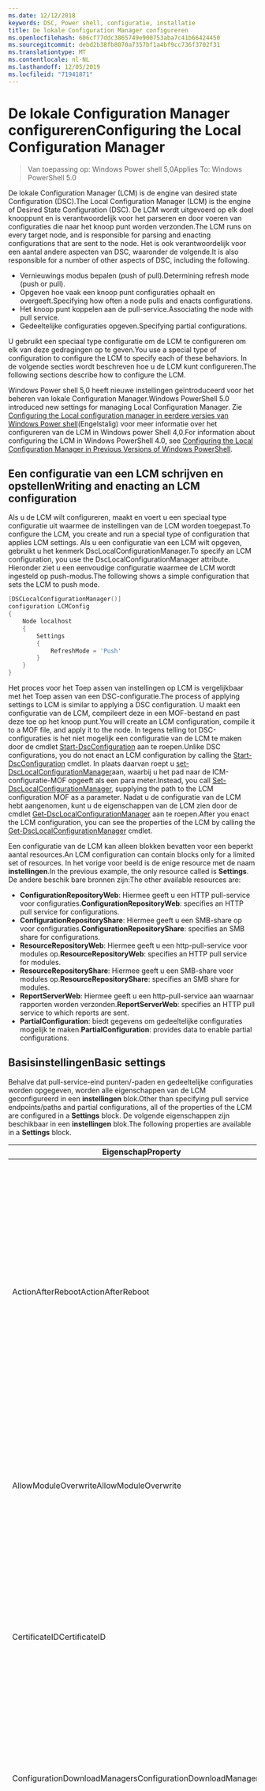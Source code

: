 ```yaml
---
ms.date: 12/12/2018
keywords: DSC, Power shell, configuratie, installatie
title: De lokale Configuration Manager configureren
ms.openlocfilehash: 606cf77ddc3865749e900753aba7c41b66424450
ms.sourcegitcommit: debd2b38fb8070a7357bf1a4bf9cc736f3702f31
ms.translationtype: MT
ms.contentlocale: nl-NL
ms.lasthandoff: 12/05/2019
ms.locfileid: "71941871"
---
```

# <a name="configuring-the-local-configuration-manager"></a><span data-ttu-id="64d4a-103">De lokale Configuration Manager configureren</span><span class="sxs-lookup"><span data-stu-id="64d4a-103">Configuring the Local Configuration Manager</span></span>

> <span data-ttu-id="64d4a-104">Van toepassing op: Windows Power shell 5,0</span><span class="sxs-lookup"><span data-stu-id="64d4a-104">Applies To: Windows PowerShell 5.0</span></span>

<span data-ttu-id="64d4a-105">De lokale Configuration Manager (LCM) is de engine van desired state Configuration (DSC).</span><span class="sxs-lookup"><span data-stu-id="64d4a-105">The Local Configuration Manager (LCM) is the engine of Desired State Configuration (DSC).</span></span>
<span data-ttu-id="64d4a-106">De LCM wordt uitgevoerd op elk doel knooppunt en is verantwoordelijk voor het parseren en door voeren van configuraties die naar het knoop punt worden verzonden.</span><span class="sxs-lookup"><span data-stu-id="64d4a-106">The LCM runs on every target node, and is responsible for parsing and enacting configurations that are sent to the node.</span></span>
<span data-ttu-id="64d4a-107">Het is ook verantwoordelijk voor een aantal andere aspecten van DSC, waaronder de volgende.</span><span class="sxs-lookup"><span data-stu-id="64d4a-107">It is also responsible for a number of other aspects of DSC, including the following.</span></span>

- <span data-ttu-id="64d4a-108">Vernieuwings modus bepalen (push of pull).</span><span class="sxs-lookup"><span data-stu-id="64d4a-108">Determining refresh mode (push or pull).</span></span>
- <span data-ttu-id="64d4a-109">Opgeven hoe vaak een knoop punt configuraties ophaalt en overgeeft.</span><span class="sxs-lookup"><span data-stu-id="64d4a-109">Specifying how often a node pulls and enacts configurations.</span></span>
- <span data-ttu-id="64d4a-110">Het knoop punt koppelen aan de pull-service.</span><span class="sxs-lookup"><span data-stu-id="64d4a-110">Associating the node with pull service.</span></span>
- <span data-ttu-id="64d4a-111">Gedeeltelijke configuraties opgeven.</span><span class="sxs-lookup"><span data-stu-id="64d4a-111">Specifying partial configurations.</span></span>

<span data-ttu-id="64d4a-112">U gebruikt een speciaal type configuratie om de LCM te configureren om elk van deze gedragingen op te geven.</span><span class="sxs-lookup"><span data-stu-id="64d4a-112">You use a special type of configuration to configure the LCM to specify each of these behaviors.</span></span>
<span data-ttu-id="64d4a-113">In de volgende secties wordt beschreven hoe u de LCM kunt configureren.</span><span class="sxs-lookup"><span data-stu-id="64d4a-113">The following sections describe how to configure the LCM.</span></span>

<span data-ttu-id="64d4a-114">Windows Power shell 5,0 heeft nieuwe instellingen geïntroduceerd voor het beheren van lokale Configuration Manager.</span><span class="sxs-lookup"><span data-stu-id="64d4a-114">Windows PowerShell 5.0 introduced new settings for managing Local Configuration Manager.</span></span>
<span data-ttu-id="64d4a-115">Zie [Configuring the Local configuration manager in eerdere versies van Windows Power shell](metaconfig4.md)(Engelstalig) voor meer informatie over het configureren van de LCM in Windows power Shell 4,0.</span><span class="sxs-lookup"><span data-stu-id="64d4a-115">For information about configuring the LCM in Windows PowerShell 4.0, see [Configuring the Local Configuration Manager in Previous Versions of Windows PowerShell](metaconfig4.md).</span></span>

## <a name="writing-and-enacting-an-lcm-configuration"></a><span data-ttu-id="64d4a-116">Een configuratie van een LCM schrijven en opstellen</span><span class="sxs-lookup"><span data-stu-id="64d4a-116">Writing and enacting an LCM configuration</span></span>

<span data-ttu-id="64d4a-117">Als u de LCM wilt configureren, maakt en voert u een speciaal type configuratie uit waarmee de instellingen van de LCM worden toegepast.</span><span class="sxs-lookup"><span data-stu-id="64d4a-117">To configure the LCM, you create and run a special type of configuration that applies LCM settings.</span></span>
<span data-ttu-id="64d4a-118">Als u een configuratie van een LCM wilt opgeven, gebruikt u het kenmerk DscLocalConfigurationManager.</span><span class="sxs-lookup"><span data-stu-id="64d4a-118">To specify an LCM configuration, you use the DscLocalConfigurationManager attribute.</span></span>
<span data-ttu-id="64d4a-119">Hieronder ziet u een eenvoudige configuratie waarmee de LCM wordt ingesteld op push-modus.</span><span class="sxs-lookup"><span data-stu-id="64d4a-119">The following shows a simple configuration that sets the LCM to push mode.</span></span>

```powershell
[DSCLocalConfigurationManager()]
configuration LCMConfig
{
    Node localhost
    {
        Settings
        {
            RefreshMode = 'Push'
        }
    }
}
```

<span data-ttu-id="64d4a-120">Het proces voor het Toep assen van instellingen op LCM is vergelijkbaar met het Toep assen van een DSC-configuratie.</span><span class="sxs-lookup"><span data-stu-id="64d4a-120">The process of applying settings to LCM is similar to applying a DSC configuration.</span></span>
<span data-ttu-id="64d4a-121">U maakt een configuratie van de LCM, compileert deze in een MOF-bestand en past deze toe op het knoop punt.</span><span class="sxs-lookup"><span data-stu-id="64d4a-121">You will create an LCM configuration, compile it to a MOF file, and apply it to the node.</span></span>
<span data-ttu-id="64d4a-122">In tegens telling tot DSC-configuraties is het niet mogelijk een configuratie van de LCM te maken door de cmdlet [Start-DscConfiguration](/powershell/module/psdesiredstateconfiguration/start-dscconfiguration) aan te roepen.</span><span class="sxs-lookup"><span data-stu-id="64d4a-122">Unlike DSC configurations, you do not enact an LCM configuration by calling the [Start-DscConfiguration](/powershell/module/psdesiredstateconfiguration/start-dscconfiguration) cmdlet.</span></span>
<span data-ttu-id="64d4a-123">In plaats daarvan roept u [set-DscLocalConfigurationManager](/powershell/module/PSDesiredStateConfiguration/Set-DscLocalConfigurationManager)aan, waarbij u het pad naar de ICM-configuratie-MOF opgeeft als een para meter.</span><span class="sxs-lookup"><span data-stu-id="64d4a-123">Instead, you call [Set-DscLocalConfigurationManager](/powershell/module/PSDesiredStateConfiguration/Set-DscLocalConfigurationManager), supplying the path to the LCM configuration MOF as a parameter.</span></span>
<span data-ttu-id="64d4a-124">Nadat u de configuratie van de LCM hebt aangenomen, kunt u de eigenschappen van de LCM zien door de cmdlet [Get-DscLocalConfigurationManager](/powershell/module/PSDesiredStateConfiguration/Get-DscLocalConfigurationManager) aan te roepen.</span><span class="sxs-lookup"><span data-stu-id="64d4a-124">After you enact the LCM configuration, you can see the properties of the LCM by calling the [Get-DscLocalConfigurationManager](/powershell/module/PSDesiredStateConfiguration/Get-DscLocalConfigurationManager) cmdlet.</span></span>

<span data-ttu-id="64d4a-125">Een configuratie van de LCM kan alleen blokken bevatten voor een beperkt aantal resources.</span><span class="sxs-lookup"><span data-stu-id="64d4a-125">An LCM configuration can contain blocks only for a limited set of resources.</span></span>
<span data-ttu-id="64d4a-126">In het vorige voor beeld is de enige resource met de naam **instellingen**.</span><span class="sxs-lookup"><span data-stu-id="64d4a-126">In the previous example, the only resource called is **Settings**.</span></span>
<span data-ttu-id="64d4a-127">De andere beschik bare bronnen zijn:</span><span class="sxs-lookup"><span data-stu-id="64d4a-127">The other available resources are:</span></span>

* <span data-ttu-id="64d4a-128">**ConfigurationRepositoryWeb**: Hiermee geeft u een HTTP pull-service voor configuraties.</span><span class="sxs-lookup"><span data-stu-id="64d4a-128">**ConfigurationRepositoryWeb**: specifies an HTTP pull service for configurations.</span></span>
* <span data-ttu-id="64d4a-129">**ConfigurationRepositoryShare**: Hiermee geeft u een SMB-share op voor configuraties.</span><span class="sxs-lookup"><span data-stu-id="64d4a-129">**ConfigurationRepositoryShare**: specifies an SMB share for configurations.</span></span>
* <span data-ttu-id="64d4a-130">**ResourceRepositoryWeb**: Hiermee geeft u een http-pull-service voor modules op.</span><span class="sxs-lookup"><span data-stu-id="64d4a-130">**ResourceRepositoryWeb**: specifies an HTTP pull service for modules.</span></span>
* <span data-ttu-id="64d4a-131">**ResourceRepositoryShare**: Hiermee geeft u een SMB-share voor modules op.</span><span class="sxs-lookup"><span data-stu-id="64d4a-131">**ResourceRepositoryShare**: specifies an SMB share for modules.</span></span>
* <span data-ttu-id="64d4a-132">**ReportServerWeb**: Hiermee geeft u een http-pull-service aan waarnaar rapporten worden verzonden.</span><span class="sxs-lookup"><span data-stu-id="64d4a-132">**ReportServerWeb**: specifies an HTTP pull service to which reports are sent.</span></span>
* <span data-ttu-id="64d4a-133">**PartialConfiguration**: biedt gegevens om gedeeltelijke configuraties mogelijk te maken.</span><span class="sxs-lookup"><span data-stu-id="64d4a-133">**PartialConfiguration**: provides data to enable partial configurations.</span></span>

## <a name="basic-settings"></a><span data-ttu-id="64d4a-134">Basisinstellingen</span><span class="sxs-lookup"><span data-stu-id="64d4a-134">Basic settings</span></span>

<span data-ttu-id="64d4a-135">Behalve dat pull-service-eind punten/-paden en gedeeltelijke configuraties worden opgegeven, worden alle eigenschappen van de LCM geconfigureerd in een **instellingen** blok.</span><span class="sxs-lookup"><span data-stu-id="64d4a-135">Other than specifying pull service endpoints/paths and partial configurations, all of the properties of the LCM are configured in a **Settings** block.</span></span>
<span data-ttu-id="64d4a-136">De volgende eigenschappen zijn beschikbaar in een **instellingen** blok.</span><span class="sxs-lookup"><span data-stu-id="64d4a-136">The following properties are available in a **Settings** block.</span></span>

|  <span data-ttu-id="64d4a-137">Eigenschap</span><span class="sxs-lookup"><span data-stu-id="64d4a-137">Property</span></span>  |  <span data-ttu-id="64d4a-138">Type</span><span class="sxs-lookup"><span data-stu-id="64d4a-138">Type</span></span>  |  <span data-ttu-id="64d4a-139">Beschrijving</span><span class="sxs-lookup"><span data-stu-id="64d4a-139">Description</span></span>   |
|----------- |------- |--------------- |
| <span data-ttu-id="64d4a-140">ActionAfterReboot</span><span class="sxs-lookup"><span data-stu-id="64d4a-140">ActionAfterReboot</span></span>| <span data-ttu-id="64d4a-141">string</span><span class="sxs-lookup"><span data-stu-id="64d4a-141">string</span></span>| <span data-ttu-id="64d4a-142">Hiermee geeft u op wat er gebeurt nadat de computer opnieuw is opgestart tijdens de toepassing van een configuratie.</span><span class="sxs-lookup"><span data-stu-id="64d4a-142">Specifies what happens after a reboot during the application of a configuration.</span></span> <span data-ttu-id="64d4a-143">De mogelijke waarden zijn __' ContinueConfiguration '__ en __' de stopconfiguration '__ .</span><span class="sxs-lookup"><span data-stu-id="64d4a-143">The possible values are __"ContinueConfiguration"__ and __"StopConfiguration"__.</span></span> <ul><li> <span data-ttu-id="64d4a-144">__ContinueConfiguration__: pas de huidige configuratie toe nadat de computer opnieuw is opgestart.</span><span class="sxs-lookup"><span data-stu-id="64d4a-144">__ContinueConfiguration__: Continue applying the current configuration after machine reboot.</span></span> <span data-ttu-id="64d4a-145">Dit is de standaard waarde</span><span class="sxs-lookup"><span data-stu-id="64d4a-145">This is the default value</span></span></li><li><span data-ttu-id="64d4a-146">__De stopconfiguration__: de huidige configuratie stoppen nadat de computer opnieuw is opgestart.</span><span class="sxs-lookup"><span data-stu-id="64d4a-146">__StopConfiguration__: Stop the current configuration after machine reboot.</span></span></li></ul>|
| <span data-ttu-id="64d4a-147">AllowModuleOverwrite</span><span class="sxs-lookup"><span data-stu-id="64d4a-147">AllowModuleOverwrite</span></span>| <span data-ttu-id="64d4a-148">bool</span><span class="sxs-lookup"><span data-stu-id="64d4a-148">bool</span></span>| <span data-ttu-id="64d4a-149">__$True__ als nieuwe configuraties die worden gedownload van de pull-service, de oude kunnen overschrijven op het doel knooppunt.</span><span class="sxs-lookup"><span data-stu-id="64d4a-149">__$TRUE__ if new configurations downloaded from the pull service are allowed to overwrite the old ones on the target node.</span></span> <span data-ttu-id="64d4a-150">Anders $FALSE.</span><span class="sxs-lookup"><span data-stu-id="64d4a-150">Otherwise, $FALSE.</span></span>|
| <span data-ttu-id="64d4a-151">CertificateID</span><span class="sxs-lookup"><span data-stu-id="64d4a-151">CertificateID</span></span>| <span data-ttu-id="64d4a-152">string</span><span class="sxs-lookup"><span data-stu-id="64d4a-152">string</span></span>| <span data-ttu-id="64d4a-153">De vinger afdruk van een certificaat dat wordt gebruikt voor het beveiligen van referenties die in een configuratie zijn door gegeven.</span><span class="sxs-lookup"><span data-stu-id="64d4a-153">The thumbprint of a certificate used to secure credentials passed in a configuration.</span></span> <span data-ttu-id="64d4a-154">Zie voor meer informatie [referenties beveiligen in Windows Power shell desired state Configuration](https://blogs.msdn.com/b/powershell/archive/2014/01/31/want-to-secure-credentials-in-windows-powershell-desired-state-configuration.aspx)(Engelstalig).</span><span class="sxs-lookup"><span data-stu-id="64d4a-154">For more information see [Want to secure credentials in Windows PowerShell Desired State Configuration](https://blogs.msdn.com/b/powershell/archive/2014/01/31/want-to-secure-credentials-in-windows-powershell-desired-state-configuration.aspx)?.</span></span> <br> <span data-ttu-id="64d4a-155">__Opmerking:__ dit wordt automatisch beheerd als Azure Automation DSC-pull-service wordt gebruikt.</span><span class="sxs-lookup"><span data-stu-id="64d4a-155">__Note:__ this is managed automatically if using Azure Automation DSC pull service.</span></span>|
| <span data-ttu-id="64d4a-156">ConfigurationDownloadManagers</span><span class="sxs-lookup"><span data-stu-id="64d4a-156">ConfigurationDownloadManagers</span></span>| <span data-ttu-id="64d4a-157">CimInstance []</span><span class="sxs-lookup"><span data-stu-id="64d4a-157">CimInstance[]</span></span>| <span data-ttu-id="64d4a-158">Verouderd.</span><span class="sxs-lookup"><span data-stu-id="64d4a-158">Obsolete.</span></span> <span data-ttu-id="64d4a-159">Gebruik __ConfigurationRepositoryWeb__ -en __ConfigurationRepositoryShare__ -blokken om configuratie-pull service-eind punten te definiëren.</span><span class="sxs-lookup"><span data-stu-id="64d4a-159">Use __ConfigurationRepositoryWeb__ and __ConfigurationRepositoryShare__ blocks to define configuration pull service endpoints.</span></span>|
| <span data-ttu-id="64d4a-160">ConfigurationID</span><span class="sxs-lookup"><span data-stu-id="64d4a-160">ConfigurationID</span></span>| <span data-ttu-id="64d4a-161">string</span><span class="sxs-lookup"><span data-stu-id="64d4a-161">string</span></span>| <span data-ttu-id="64d4a-162">Voor achterwaartse compatibiliteit met oudere pull-service versies.</span><span class="sxs-lookup"><span data-stu-id="64d4a-162">For backwards compatibility with older pull service versions.</span></span> <span data-ttu-id="64d4a-163">Een GUID die het configuratie bestand identificeert dat van een pull-service moet worden opgehaald.</span><span class="sxs-lookup"><span data-stu-id="64d4a-163">A GUID that identifies the configuration file to get from a pull service.</span></span> <span data-ttu-id="64d4a-164">Het knoop punt haalt configuraties op voor de pull-service als de naam van de configuratie-MOF ConfigurationID. MOF is.</span><span class="sxs-lookup"><span data-stu-id="64d4a-164">The node will pull configurations on the pull service if the name of the configuration MOF is named ConfigurationID.mof.</span></span><br> <span data-ttu-id="64d4a-165">__Opmerking:__ Als u deze eigenschap instelt, werkt u het knoop punt met een pull-service te registreren met behulp van __RegistrationKey__ .</span><span class="sxs-lookup"><span data-stu-id="64d4a-165">__Note:__ If you set this property, registering the node with a pull service by using __RegistrationKey__ does not work.</span></span> <span data-ttu-id="64d4a-166">Zie [een pull-client met configuratie namen instellen](../pull-server/pullClientConfigNames.md)voor meer informatie.</span><span class="sxs-lookup"><span data-stu-id="64d4a-166">For more information, see [Setting up a pull client with configuration names](../pull-server/pullClientConfigNames.md).</span></span>|
| <span data-ttu-id="64d4a-167">ConfigurationMode</span><span class="sxs-lookup"><span data-stu-id="64d4a-167">ConfigurationMode</span></span>| <span data-ttu-id="64d4a-168">string</span><span class="sxs-lookup"><span data-stu-id="64d4a-168">string</span></span> | <span data-ttu-id="64d4a-169">Hiermee geeft u op hoe de LCM de configuratie daad werkelijk toepast op de doel knooppunten.</span><span class="sxs-lookup"><span data-stu-id="64d4a-169">Specifies how the LCM actually applies the configuration to the target nodes.</span></span> <span data-ttu-id="64d4a-170">Mogelijke waarden zijn __"ApplyOnly"__ , __"ApplyAndMonitor"__ en __"ApplyAndAutoCorrect"__ .</span><span class="sxs-lookup"><span data-stu-id="64d4a-170">Possible values are __"ApplyOnly"__,__"ApplyAndMonitor"__, and __"ApplyAndAutoCorrect"__.</span></span> <ul><li><span data-ttu-id="64d4a-171">__ApplyOnly__: DSC past de configuratie toe en doet niets verder tenzij een nieuwe configuratie wordt gepusht naar het doel knooppunt of wanneer een nieuwe configuratie wordt opgehaald uit een service.</span><span class="sxs-lookup"><span data-stu-id="64d4a-171">__ApplyOnly__: DSC applies the configuration and does nothing further unless a new configuration is pushed to the target node or when a new configuration is pulled from a service.</span></span> <span data-ttu-id="64d4a-172">Na de eerste toepassing van een nieuwe configuratie controleert DSC niet op een eerder geconfigureerde status.</span><span class="sxs-lookup"><span data-stu-id="64d4a-172">After initial application of a new configuration, DSC does not check for drift from a previously configured state.</span></span> <span data-ttu-id="64d4a-173">U ziet dat DSC probeert de configuratie toe te passen totdat deze is voltooid voordat __ApplyOnly__ van kracht worden.</span><span class="sxs-lookup"><span data-stu-id="64d4a-173">Note that DSC will attempt to apply the configuration until it is successful before __ApplyOnly__ takes effect.</span></span> </li><li> <span data-ttu-id="64d4a-174">__ApplyAndMonitor__: dit is de standaard waarde.</span><span class="sxs-lookup"><span data-stu-id="64d4a-174">__ApplyAndMonitor__: This is the default value.</span></span> <span data-ttu-id="64d4a-175">De LCM past nieuwe configuraties toe.</span><span class="sxs-lookup"><span data-stu-id="64d4a-175">The LCM applies any new configurations.</span></span> <span data-ttu-id="64d4a-176">Als er na de eerste toepassing van een nieuwe configuratie het doel knooppunt van de gewenste status is, wordt de discrepantie in de logboeken door DSC gerapporteerd.</span><span class="sxs-lookup"><span data-stu-id="64d4a-176">After initial application of a new configuration, if the target node drifts from the desired state, DSC reports the discrepancy in logs.</span></span> <span data-ttu-id="64d4a-177">U ziet dat DSC probeert de configuratie toe te passen totdat deze is voltooid voordat __ApplyAndMonitor__ van kracht worden.</span><span class="sxs-lookup"><span data-stu-id="64d4a-177">Note that DSC will attempt to apply the configuration until it is successful before __ApplyAndMonitor__ takes effect.</span></span></li><li><span data-ttu-id="64d4a-178">__ApplyAndAutoCorrect__: DSC past nieuwe configuraties toe.</span><span class="sxs-lookup"><span data-stu-id="64d4a-178">__ApplyAndAutoCorrect__: DSC applies any new configurations.</span></span> <span data-ttu-id="64d4a-179">Als er na de eerste toepassing van een nieuwe configuratie het doel knooppunt van de gewenste status is, wordt de discrepantie in de logboeken door DSC gerapporteerd en wordt de huidige configuratie opnieuw toegepast.</span><span class="sxs-lookup"><span data-stu-id="64d4a-179">After initial application of a new configuration, if the target node drifts from the desired state, DSC reports the discrepancy in logs, and then re-applies the current configuration.</span></span></li></ul>|
| <span data-ttu-id="64d4a-180">ConfigurationModeFrequencyMins</span><span class="sxs-lookup"><span data-stu-id="64d4a-180">ConfigurationModeFrequencyMins</span></span>| <span data-ttu-id="64d4a-181">UInt32</span><span class="sxs-lookup"><span data-stu-id="64d4a-181">UInt32</span></span>| <span data-ttu-id="64d4a-182">Hoe vaak, in minuten, de huidige configuratie wordt gecontroleerd en toegepast.</span><span class="sxs-lookup"><span data-stu-id="64d4a-182">How often, in minutes, the current configuration is checked and applied.</span></span> <span data-ttu-id="64d4a-183">Deze eigenschap wordt genegeerd als de eigenschap ConfigurationMode is ingesteld op ApplyOnly.</span><span class="sxs-lookup"><span data-stu-id="64d4a-183">This property is ignored if the ConfigurationMode property is set to ApplyOnly.</span></span> <span data-ttu-id="64d4a-184">De standaard waarde is 15.</span><span class="sxs-lookup"><span data-stu-id="64d4a-184">The default value is 15.</span></span>|
| <span data-ttu-id="64d4a-185">DebugMode</span><span class="sxs-lookup"><span data-stu-id="64d4a-185">DebugMode</span></span>| <span data-ttu-id="64d4a-186">string</span><span class="sxs-lookup"><span data-stu-id="64d4a-186">string</span></span>| <span data-ttu-id="64d4a-187">Mogelijke waarden zijn __none__, __ForceModuleImport__en __all__.</span><span class="sxs-lookup"><span data-stu-id="64d4a-187">Possible values are __None__, __ForceModuleImport__, and __All__.</span></span> <ul><li><span data-ttu-id="64d4a-188">Stel deze waarde in op __geen__ om in cache opgeslagen resources te gebruiken.</span><span class="sxs-lookup"><span data-stu-id="64d4a-188">Set to __None__ to use cached resources.</span></span> <span data-ttu-id="64d4a-189">Dit is de standaard instelling en moet worden gebruikt in productie scenario's.</span><span class="sxs-lookup"><span data-stu-id="64d4a-189">This is the default and should be used in production scenarios.</span></span></li><li><span data-ttu-id="64d4a-190">Als __ForceModuleImport__wordt ingesteld, laadt de LCM alle DSC-resource modules opnieuw, zelfs als ze eerder zijn geladen en in de cache zijn opgeslagen.</span><span class="sxs-lookup"><span data-stu-id="64d4a-190">Setting to __ForceModuleImport__, causes the LCM to reload any DSC resource modules, even if they have been previously loaded and cached.</span></span> <span data-ttu-id="64d4a-191">Dit heeft gevolgen voor de prestaties van DSC-bewerkingen, omdat elke module opnieuw wordt geladen voor gebruik.</span><span class="sxs-lookup"><span data-stu-id="64d4a-191">This impacts the performance of DSC operations as each module is reloaded on use.</span></span> <span data-ttu-id="64d4a-192">Normaal gesp roken gebruikt u deze waarde bij het opsporen van fouten in een resource</span><span class="sxs-lookup"><span data-stu-id="64d4a-192">Typically you would use this value while debugging a resource</span></span></li><li><span data-ttu-id="64d4a-193">In deze release is __alle__ hetzelfde als __ForceModuleImport__</span><span class="sxs-lookup"><span data-stu-id="64d4a-193">In this release, __All__ is same as __ForceModuleImport__</span></span></li></ul> |
| <span data-ttu-id="64d4a-194">RebootNodeIfNeeded</span><span class="sxs-lookup"><span data-stu-id="64d4a-194">RebootNodeIfNeeded</span></span>| <span data-ttu-id="64d4a-195">bool</span><span class="sxs-lookup"><span data-stu-id="64d4a-195">bool</span></span>| <span data-ttu-id="64d4a-196">Stel dit in op `$true` zodat resources het knoop punt opnieuw kunnen opstarten met behulp van de `$global:DSCMachineStatus` vlag.</span><span class="sxs-lookup"><span data-stu-id="64d4a-196">Set this to `$true` to allow resources to reboot the Node using the `$global:DSCMachineStatus` flag.</span></span> <span data-ttu-id="64d4a-197">Als dat niet het geval is, moet u het knoop punt hand matig opnieuw opstarten voor een configuratie waarvoor deze vereist is.</span><span class="sxs-lookup"><span data-stu-id="64d4a-197">Otherwise, you will have to manually reboot the node for any configuration that requires it.</span></span> <span data-ttu-id="64d4a-198">De standaardwaarde is `$false`.</span><span class="sxs-lookup"><span data-stu-id="64d4a-198">The default value is `$false`.</span></span> <span data-ttu-id="64d4a-199">Als u deze instelling wilt gebruiken wanneer een voor waarde voor opnieuw opstarten wordt ingesteld door iets anders dan DSC (zoals Windows Installer), moet u deze instelling combi neren met de __PendingReboot__ -resource in de [ComputerManagementDsc](https://github.com/PowerShell/ComputerManagementDsc) -module.</span><span class="sxs-lookup"><span data-stu-id="64d4a-199">To use this setting when a reboot condition is enacted by something other than DSC (such as Windows Installer), combine this setting with the __PendingReboot__ resource in the [ComputerManagementDsc](https://github.com/PowerShell/ComputerManagementDsc) module.</span></span>|
| <span data-ttu-id="64d4a-200">RefreshMode</span><span class="sxs-lookup"><span data-stu-id="64d4a-200">RefreshMode</span></span>| <span data-ttu-id="64d4a-201">string</span><span class="sxs-lookup"><span data-stu-id="64d4a-201">string</span></span>| <span data-ttu-id="64d4a-202">Hiermee geeft u op hoe de LCM configuraties krijgt.</span><span class="sxs-lookup"><span data-stu-id="64d4a-202">Specifies how the LCM gets configurations.</span></span> <span data-ttu-id="64d4a-203">De mogelijke waarden zijn __' disabled '__ , __' push '__ en __' pull '__ .</span><span class="sxs-lookup"><span data-stu-id="64d4a-203">The possible values are __"Disabled"__, __"Push"__, and __"Pull"__.</span></span> <ul><li><span data-ttu-id="64d4a-204">__Uitgeschakeld__: DSC-configuraties zijn uitgeschakeld voor dit knoop punt.</span><span class="sxs-lookup"><span data-stu-id="64d4a-204">__Disabled__: DSC configurations are disabled for this node.</span></span></li><li> <span data-ttu-id="64d4a-205">__Push__: configuraties worden geïnitieerd door de cmdlet [Start-DscConfiguration](/powershell/module/psdesiredstateconfiguration/start-dscconfiguration) aan te roepen.</span><span class="sxs-lookup"><span data-stu-id="64d4a-205">__Push__: Configurations are initiated by calling the [Start-DscConfiguration](/powershell/module/psdesiredstateconfiguration/start-dscconfiguration) cmdlet.</span></span> <span data-ttu-id="64d4a-206">De configuratie wordt direct toegepast op het knoop punt.</span><span class="sxs-lookup"><span data-stu-id="64d4a-206">The configuration is applied immediately to the node.</span></span> <span data-ttu-id="64d4a-207">Dit is de standaardwaarde.</span><span class="sxs-lookup"><span data-stu-id="64d4a-207">This is the default value.</span></span></li><li><span data-ttu-id="64d4a-208">__Pull:__ Het knoop punt is geconfigureerd om regel matig te controleren op configuraties van een pull-service of SMB-pad.</span><span class="sxs-lookup"><span data-stu-id="64d4a-208">__Pull:__ The node is configured to regularly check for configurations from a pull service or SMB path.</span></span> <span data-ttu-id="64d4a-209">Als deze eigenschap is ingesteld op __pull__, moet u een http-(Service) of SMB (share)-pad opgeven in een __ConfigurationRepositoryWeb__ -of __ConfigurationRepositoryShare__ -blok.</span><span class="sxs-lookup"><span data-stu-id="64d4a-209">If this property is set to __Pull__, you must specify an HTTP (service) or SMB (share) path in a __ConfigurationRepositoryWeb__ or __ConfigurationRepositoryShare__ block.</span></span></li></ul>|
| <span data-ttu-id="64d4a-210">RefreshFrequencyMins</span><span class="sxs-lookup"><span data-stu-id="64d4a-210">RefreshFrequencyMins</span></span>| <span data-ttu-id="64d4a-211">uint32</span><span class="sxs-lookup"><span data-stu-id="64d4a-211">Uint32</span></span>| <span data-ttu-id="64d4a-212">Het tijds interval, in minuten, waarna de LCM een pull-service controleert om bijgewerkte configuraties te verkrijgen.</span><span class="sxs-lookup"><span data-stu-id="64d4a-212">The time interval, in minutes, at which the LCM checks a pull service to get updated configurations.</span></span> <span data-ttu-id="64d4a-213">Deze waarde wordt genegeerd als de LCM niet is geconfigureerd in de pull-modus.</span><span class="sxs-lookup"><span data-stu-id="64d4a-213">This value is ignored if the LCM is not configured in pull mode.</span></span> <span data-ttu-id="64d4a-214">De standaardwaarde is 30.</span><span class="sxs-lookup"><span data-stu-id="64d4a-214">The default value is 30.</span></span>|
| <span data-ttu-id="64d4a-215">ReportManagers</span><span class="sxs-lookup"><span data-stu-id="64d4a-215">ReportManagers</span></span>| <span data-ttu-id="64d4a-216">CimInstance []</span><span class="sxs-lookup"><span data-stu-id="64d4a-216">CimInstance[]</span></span>| <span data-ttu-id="64d4a-217">Verouderd.</span><span class="sxs-lookup"><span data-stu-id="64d4a-217">Obsolete.</span></span> <span data-ttu-id="64d4a-218">Gebruik __ReportServerWeb__ -blokken om een eind punt te definiëren voor het verzenden van rapportage gegevens naar een pull-service.</span><span class="sxs-lookup"><span data-stu-id="64d4a-218">Use __ReportServerWeb__ blocks to define an endpoint to send reporting data to a pull service.</span></span>|
| <span data-ttu-id="64d4a-219">ResourceModuleManagers</span><span class="sxs-lookup"><span data-stu-id="64d4a-219">ResourceModuleManagers</span></span>| <span data-ttu-id="64d4a-220">CimInstance []</span><span class="sxs-lookup"><span data-stu-id="64d4a-220">CimInstance[]</span></span>| <span data-ttu-id="64d4a-221">Verouderd.</span><span class="sxs-lookup"><span data-stu-id="64d4a-221">Obsolete.</span></span> <span data-ttu-id="64d4a-222">Gebruik __ResourceRepositoryWeb__ -en __ResourceRepositoryShare__ -blokken om respectievelijk pull service http-eind punten of SMB-paden te definiëren.</span><span class="sxs-lookup"><span data-stu-id="64d4a-222">Use __ResourceRepositoryWeb__ and __ResourceRepositoryShare__ blocks to define pull service HTTP endpoints or SMB paths, respectively.</span></span>|
| <span data-ttu-id="64d4a-223">PartialConfigurations</span><span class="sxs-lookup"><span data-stu-id="64d4a-223">PartialConfigurations</span></span>| <span data-ttu-id="64d4a-224">CimInstance</span><span class="sxs-lookup"><span data-stu-id="64d4a-224">CimInstance</span></span>| <span data-ttu-id="64d4a-225">Niet geïmplementeerd.</span><span class="sxs-lookup"><span data-stu-id="64d4a-225">Not implemented.</span></span> <span data-ttu-id="64d4a-226">Niet gebruiken.</span><span class="sxs-lookup"><span data-stu-id="64d4a-226">Do not use.</span></span>|
| <span data-ttu-id="64d4a-227">StatusRetentionTimeInDays</span><span class="sxs-lookup"><span data-stu-id="64d4a-227">StatusRetentionTimeInDays</span></span> | <span data-ttu-id="64d4a-228">UInt32</span><span class="sxs-lookup"><span data-stu-id="64d4a-228">UInt32</span></span>| <span data-ttu-id="64d4a-229">Het aantal dagen dat de LCM de status van de huidige configuratie behoudt.</span><span class="sxs-lookup"><span data-stu-id="64d4a-229">The number of days the LCM keeps the status of the current configuration.</span></span>|

> [!NOTE]
> <span data-ttu-id="64d4a-230">De LCM start de **ConfigurationModeFrequencyMins** -cyclus op basis van:</span><span class="sxs-lookup"><span data-stu-id="64d4a-230">The LCM starts the **ConfigurationModeFrequencyMins** cycle based on:</span></span>
>
> - <span data-ttu-id="64d4a-231">Er wordt een nieuwe configuratie toegepast met `Set-DscLocalConfigurationManager`</span><span class="sxs-lookup"><span data-stu-id="64d4a-231">A new metaconfig is applied using `Set-DscLocalConfigurationManager`</span></span>
> - <span data-ttu-id="64d4a-232">Een computer opnieuw opstarten</span><span class="sxs-lookup"><span data-stu-id="64d4a-232">A machine restart</span></span>
>
> <span data-ttu-id="64d4a-233">Voor elke voor waarde waarbij het timer proces vastloopt, wordt dit binnen 30 seconden gedetecteerd en wordt de cyclus opnieuw gestart.</span><span class="sxs-lookup"><span data-stu-id="64d4a-233">For any condition where the timer process experiences a crash, that will be detected within 30 seconds and the cycle will be restarted.</span></span>
> <span data-ttu-id="64d4a-234">Een gelijktijdige bewerking kan ertoe leiden dat de cyclus wordt gestart. als de duur van deze bewerking de geconfigureerde cyclus frequentie overschrijdt, wordt de volgende timer niet gestart.</span><span class="sxs-lookup"><span data-stu-id="64d4a-234">A concurrent operation could delay the cycle from being started, if the duration of this operation exceeds the configured cycle frequency, the next timer will not start.</span></span>
>
> <span data-ttu-id="64d4a-235">Voor beeld: de configuratie van de instellingen van een pull-interval van vijf tien minuten en een pull vindt plaats in T1.</span><span class="sxs-lookup"><span data-stu-id="64d4a-235">Example, the metaconfig is configured at a 15 minute pull frequency and a pull occurs at T1.</span></span>  <span data-ttu-id="64d4a-236">Het knoop punt is 16 minuten niet voltooid.</span><span class="sxs-lookup"><span data-stu-id="64d4a-236">The Node does not finish work for 16 minutes.</span></span>  <span data-ttu-id="64d4a-237">De eerste vijf tien minuten wordt genegeerd en de volgende pull-bewerking wordt uitgevoerd op T1 + 15 + 15.</span><span class="sxs-lookup"><span data-stu-id="64d4a-237">The first 15 minute cycle is ignored, and next pull will happen at T1+15+15.</span></span>

## <a name="pull-service"></a><span data-ttu-id="64d4a-238">Pull-service</span><span class="sxs-lookup"><span data-stu-id="64d4a-238">Pull service</span></span>

<span data-ttu-id="64d4a-239">De configuratie van de LCM ondersteunt het definiëren van de volgende typen pull-service-eind punten:</span><span class="sxs-lookup"><span data-stu-id="64d4a-239">LCM configuration supports defining the following types of pull service endpoints:</span></span>

- <span data-ttu-id="64d4a-240">**Configuratie server**: een opslag plaats voor DSC-configuraties.</span><span class="sxs-lookup"><span data-stu-id="64d4a-240">**Configuration server**: A repository for DSC configurations.</span></span> <span data-ttu-id="64d4a-241">Definieer configuratie servers met behulp van **ConfigurationRepositoryWeb** (voor webservers) en **ConfigurationRepositoryShare** (voor op SMB gebaseerde servers) blokken.</span><span class="sxs-lookup"><span data-stu-id="64d4a-241">Define configuration servers by using **ConfigurationRepositoryWeb** (for web-based servers) and **ConfigurationRepositoryShare** (for SMB-based servers) blocks.</span></span>
- <span data-ttu-id="64d4a-242">**Resource server**: een opslag plaats voor DSC-resources, verpakt als Power shell-modules.</span><span class="sxs-lookup"><span data-stu-id="64d4a-242">**Resource server**: A repository for DSC resources, packaged as PowerShell modules.</span></span> <span data-ttu-id="64d4a-243">Definieer resource servers met behulp van **ResourceRepositoryWeb** (voor webservers) en **ResourceRepositoryShare** (voor op SMB gebaseerde servers) blokken.</span><span class="sxs-lookup"><span data-stu-id="64d4a-243">Define resource servers by using **ResourceRepositoryWeb** (for web-based servers) and **ResourceRepositoryShare** (for SMB-based servers) blocks.</span></span>
- <span data-ttu-id="64d4a-244">**Rapport server**: een service waarnaar DSC rapport gegevens worden verzonden.</span><span class="sxs-lookup"><span data-stu-id="64d4a-244">**Report server**: A service that DSC sends report data to.</span></span> <span data-ttu-id="64d4a-245">Definieer rapport servers met behulp van **ReportServerWeb** -blokken.</span><span class="sxs-lookup"><span data-stu-id="64d4a-245">Define report servers by using **ReportServerWeb** blocks.</span></span> <span data-ttu-id="64d4a-246">Een rapport server moet een webservice zijn.</span><span class="sxs-lookup"><span data-stu-id="64d4a-246">A report server must be a web service.</span></span>

<span data-ttu-id="64d4a-247">Zie [desired state Configuration pull service](../pull-server/pullServer.md)(Engelstalig) voor meer informatie over pull-service.</span><span class="sxs-lookup"><span data-stu-id="64d4a-247">For more details on pull service see, [Desired State Configuration Pull Service](../pull-server/pullServer.md).</span></span>

## <a name="configuration-server-blocks"></a><span data-ttu-id="64d4a-248">Configuratie server blokken</span><span class="sxs-lookup"><span data-stu-id="64d4a-248">Configuration server blocks</span></span>

<span data-ttu-id="64d4a-249">Als u een configuratie server op het web wilt definiëren, maakt u een **ConfigurationRepositoryWeb** -blok.</span><span class="sxs-lookup"><span data-stu-id="64d4a-249">To define a web-based configuration server, you create a **ConfigurationRepositoryWeb** block.</span></span>
<span data-ttu-id="64d4a-250">Een **ConfigurationRepositoryWeb** definieert de volgende eigenschappen.</span><span class="sxs-lookup"><span data-stu-id="64d4a-250">A **ConfigurationRepositoryWeb** defines the following properties.</span></span>

|<span data-ttu-id="64d4a-251">Eigenschap</span><span class="sxs-lookup"><span data-stu-id="64d4a-251">Property</span></span>|<span data-ttu-id="64d4a-252">Type</span><span class="sxs-lookup"><span data-stu-id="64d4a-252">Type</span></span>|<span data-ttu-id="64d4a-253">Beschrijving</span><span class="sxs-lookup"><span data-stu-id="64d4a-253">Description</span></span>|
|---|---|---|
|<span data-ttu-id="64d4a-254">AllowUnsecureConnection</span><span class="sxs-lookup"><span data-stu-id="64d4a-254">AllowUnsecureConnection</span></span>|<span data-ttu-id="64d4a-255">bool</span><span class="sxs-lookup"><span data-stu-id="64d4a-255">bool</span></span>|<span data-ttu-id="64d4a-256">Ingesteld op **$True** om verbindingen van het knoop punt met de-server zonder verificatie toe te staan.</span><span class="sxs-lookup"><span data-stu-id="64d4a-256">Set to **$TRUE** to allow connections from the node to the server without authentication.</span></span> <span data-ttu-id="64d4a-257">Ingesteld op **$False** om verificatie te vereisen.</span><span class="sxs-lookup"><span data-stu-id="64d4a-257">Set to **$FALSE** to require authentication.</span></span>|
|<span data-ttu-id="64d4a-258">CertificateID</span><span class="sxs-lookup"><span data-stu-id="64d4a-258">CertificateID</span></span>|<span data-ttu-id="64d4a-259">string</span><span class="sxs-lookup"><span data-stu-id="64d4a-259">string</span></span>|<span data-ttu-id="64d4a-260">De vinger afdruk van een certificaat dat wordt gebruikt voor verificatie bij de server.</span><span class="sxs-lookup"><span data-stu-id="64d4a-260">The thumbprint of a certificate used to authenticate to the server.</span></span>|
|<span data-ttu-id="64d4a-261">ConfigurationNames</span><span class="sxs-lookup"><span data-stu-id="64d4a-261">ConfigurationNames</span></span>|<span data-ttu-id="64d4a-262">String[]</span><span class="sxs-lookup"><span data-stu-id="64d4a-262">String[]</span></span>|<span data-ttu-id="64d4a-263">Een matrix met namen van configuraties die moeten worden opgehaald door het doel knooppunt.</span><span class="sxs-lookup"><span data-stu-id="64d4a-263">An array of names of configurations to be pulled by the target node.</span></span> <span data-ttu-id="64d4a-264">Deze worden alleen gebruikt als het knoop punt is geregistreerd bij de pull-service met behulp van een **RegistrationKey**.</span><span class="sxs-lookup"><span data-stu-id="64d4a-264">These are used only if the node is registered with the pull service by using a **RegistrationKey**.</span></span> <span data-ttu-id="64d4a-265">Zie [een pull-client met configuratie namen instellen](../pull-server/pullClientConfigNames.md)voor meer informatie.</span><span class="sxs-lookup"><span data-stu-id="64d4a-265">For more information, see [Setting up a pull client with configuration names](../pull-server/pullClientConfigNames.md).</span></span>|
|<span data-ttu-id="64d4a-266">RegistrationKey</span><span class="sxs-lookup"><span data-stu-id="64d4a-266">RegistrationKey</span></span>|<span data-ttu-id="64d4a-267">string</span><span class="sxs-lookup"><span data-stu-id="64d4a-267">string</span></span>|<span data-ttu-id="64d4a-268">Een GUID waarmee het knoop punt wordt geregistreerd bij de pull-service.</span><span class="sxs-lookup"><span data-stu-id="64d4a-268">A GUID that registers the node with the pull service.</span></span> <span data-ttu-id="64d4a-269">Zie [een pull-client met configuratie namen instellen](../pull-server/pullClientConfigNames.md)voor meer informatie.</span><span class="sxs-lookup"><span data-stu-id="64d4a-269">For more information, see [Setting up a pull client with configuration names](../pull-server/pullClientConfigNames.md).</span></span>|
|<span data-ttu-id="64d4a-270">ServerURL</span><span class="sxs-lookup"><span data-stu-id="64d4a-270">ServerURL</span></span>|<span data-ttu-id="64d4a-271">string</span><span class="sxs-lookup"><span data-stu-id="64d4a-271">string</span></span>|<span data-ttu-id="64d4a-272">De URL van de configuratie service.</span><span class="sxs-lookup"><span data-stu-id="64d4a-272">The URL of the configuration service.</span></span>|
|<span data-ttu-id="64d4a-273">ProxyURL\*</span><span class="sxs-lookup"><span data-stu-id="64d4a-273">ProxyURL\*</span></span>|<span data-ttu-id="64d4a-274">string</span><span class="sxs-lookup"><span data-stu-id="64d4a-274">string</span></span>|<span data-ttu-id="64d4a-275">De URL van de http-proxy die moet worden gebruikt voor de communicatie met de configuratie service.</span><span class="sxs-lookup"><span data-stu-id="64d4a-275">The URL of the http proxy to use when communicating with the configuration service.</span></span>|
|<span data-ttu-id="64d4a-276">ProxyCredential\*</span><span class="sxs-lookup"><span data-stu-id="64d4a-276">ProxyCredential\*</span></span>|<span data-ttu-id="64d4a-277">pscredential</span><span class="sxs-lookup"><span data-stu-id="64d4a-277">pscredential</span></span>|<span data-ttu-id="64d4a-278">Referentie die moet worden gebruikt voor de http-proxy.</span><span class="sxs-lookup"><span data-stu-id="64d4a-278">Credential to use for the http proxy.</span></span>|

> [!NOTE]
> * <span data-ttu-id="64d4a-279">Ondersteund in Windows versie 1809 en hoger.</span><span class="sxs-lookup"><span data-stu-id="64d4a-279">Supported in Windows versions 1809 and later.</span></span>

<span data-ttu-id="64d4a-280">Een voorbeeld script voor het vereenvoudigen van het configureren van de ConfigurationRepositoryWeb-waarde voor on-premises knoop punten is beschikbaar-Zie [DSC-configuratie genereren](https://docs.microsoft.com/azure/automation/automation-dsc-onboarding#generating-dsc-metaconfigurations)</span><span class="sxs-lookup"><span data-stu-id="64d4a-280">An example script to simplify configuring the ConfigurationRepositoryWeb value for on-premises nodes is available - see [Generating DSC metaconfigurations](https://docs.microsoft.com/azure/automation/automation-dsc-onboarding#generating-dsc-metaconfigurations)</span></span>

<span data-ttu-id="64d4a-281">Als u een op SMB gebaseerde configuratie server wilt definiëren, maakt u een **ConfigurationRepositoryShare** -blok.</span><span class="sxs-lookup"><span data-stu-id="64d4a-281">To define an SMB-based configuration server, you create a **ConfigurationRepositoryShare** block.</span></span>
<span data-ttu-id="64d4a-282">Een **ConfigurationRepositoryShare** definieert de volgende eigenschappen.</span><span class="sxs-lookup"><span data-stu-id="64d4a-282">A **ConfigurationRepositoryShare** defines the following properties.</span></span>

|<span data-ttu-id="64d4a-283">Eigenschap</span><span class="sxs-lookup"><span data-stu-id="64d4a-283">Property</span></span>|<span data-ttu-id="64d4a-284">Type</span><span class="sxs-lookup"><span data-stu-id="64d4a-284">Type</span></span>|<span data-ttu-id="64d4a-285">Beschrijving</span><span class="sxs-lookup"><span data-stu-id="64d4a-285">Description</span></span>|
|---|---|---|
|<span data-ttu-id="64d4a-286">Referentie</span><span class="sxs-lookup"><span data-stu-id="64d4a-286">Credential</span></span>|<span data-ttu-id="64d4a-287">MSFT_Credential</span><span class="sxs-lookup"><span data-stu-id="64d4a-287">MSFT_Credential</span></span>|<span data-ttu-id="64d4a-288">De referentie die wordt gebruikt om te verifiëren bij de SMB-share.</span><span class="sxs-lookup"><span data-stu-id="64d4a-288">The credential used to authenticate to the SMB share.</span></span>|
|<span data-ttu-id="64d4a-289">Bronpad</span><span class="sxs-lookup"><span data-stu-id="64d4a-289">SourcePath</span></span>|<span data-ttu-id="64d4a-290">string</span><span class="sxs-lookup"><span data-stu-id="64d4a-290">string</span></span>|<span data-ttu-id="64d4a-291">Het pad naar de SMB-share.</span><span class="sxs-lookup"><span data-stu-id="64d4a-291">The path of the SMB share.</span></span>|

## <a name="resource-server-blocks"></a><span data-ttu-id="64d4a-292">Resource server blokken</span><span class="sxs-lookup"><span data-stu-id="64d4a-292">Resource server blocks</span></span>

<span data-ttu-id="64d4a-293">Voor het definiëren van een webbronserver maakt u een **ResourceRepositoryWeb** -blok.</span><span class="sxs-lookup"><span data-stu-id="64d4a-293">To define a web-based resource server, you create a **ResourceRepositoryWeb** block.</span></span>
<span data-ttu-id="64d4a-294">Een **ResourceRepositoryWeb** definieert de volgende eigenschappen.</span><span class="sxs-lookup"><span data-stu-id="64d4a-294">A **ResourceRepositoryWeb** defines the following properties.</span></span>

|<span data-ttu-id="64d4a-295">Eigenschap</span><span class="sxs-lookup"><span data-stu-id="64d4a-295">Property</span></span>|<span data-ttu-id="64d4a-296">Type</span><span class="sxs-lookup"><span data-stu-id="64d4a-296">Type</span></span>|<span data-ttu-id="64d4a-297">Beschrijving</span><span class="sxs-lookup"><span data-stu-id="64d4a-297">Description</span></span>|
|---|---|---|
|<span data-ttu-id="64d4a-298">AllowUnsecureConnection</span><span class="sxs-lookup"><span data-stu-id="64d4a-298">AllowUnsecureConnection</span></span>|<span data-ttu-id="64d4a-299">bool</span><span class="sxs-lookup"><span data-stu-id="64d4a-299">bool</span></span>|<span data-ttu-id="64d4a-300">Ingesteld op **$True** om verbindingen van het knoop punt met de-server zonder verificatie toe te staan.</span><span class="sxs-lookup"><span data-stu-id="64d4a-300">Set to **$TRUE** to allow connections from the node to the server without authentication.</span></span> <span data-ttu-id="64d4a-301">Ingesteld op **$False** om verificatie te vereisen.</span><span class="sxs-lookup"><span data-stu-id="64d4a-301">Set to **$FALSE** to require authentication.</span></span>|
|<span data-ttu-id="64d4a-302">CertificateID</span><span class="sxs-lookup"><span data-stu-id="64d4a-302">CertificateID</span></span>|<span data-ttu-id="64d4a-303">string</span><span class="sxs-lookup"><span data-stu-id="64d4a-303">string</span></span>|<span data-ttu-id="64d4a-304">De vinger afdruk van een certificaat dat wordt gebruikt voor verificatie bij de server.</span><span class="sxs-lookup"><span data-stu-id="64d4a-304">The thumbprint of a certificate used to authenticate to the server.</span></span>|
|<span data-ttu-id="64d4a-305">RegistrationKey</span><span class="sxs-lookup"><span data-stu-id="64d4a-305">RegistrationKey</span></span>|<span data-ttu-id="64d4a-306">string</span><span class="sxs-lookup"><span data-stu-id="64d4a-306">string</span></span>|<span data-ttu-id="64d4a-307">Een GUID waarmee het knoop punt wordt geïdentificeerd voor de pull-service.</span><span class="sxs-lookup"><span data-stu-id="64d4a-307">A GUID that identifies the node to the pull service.</span></span>|
|<span data-ttu-id="64d4a-308">ServerURL</span><span class="sxs-lookup"><span data-stu-id="64d4a-308">ServerURL</span></span>|<span data-ttu-id="64d4a-309">string</span><span class="sxs-lookup"><span data-stu-id="64d4a-309">string</span></span>|<span data-ttu-id="64d4a-310">De URL van de configuratie server.</span><span class="sxs-lookup"><span data-stu-id="64d4a-310">The URL of the configuration server.</span></span>|
|<span data-ttu-id="64d4a-311">ProxyURL\*</span><span class="sxs-lookup"><span data-stu-id="64d4a-311">ProxyURL\*</span></span>|<span data-ttu-id="64d4a-312">string</span><span class="sxs-lookup"><span data-stu-id="64d4a-312">string</span></span>|<span data-ttu-id="64d4a-313">De URL van de http-proxy die moet worden gebruikt voor de communicatie met de configuratie service.</span><span class="sxs-lookup"><span data-stu-id="64d4a-313">The URL of the http proxy to use when communicating with the configuration service.</span></span>|
|<span data-ttu-id="64d4a-314">ProxyCredential\*</span><span class="sxs-lookup"><span data-stu-id="64d4a-314">ProxyCredential\*</span></span>|<span data-ttu-id="64d4a-315">pscredential</span><span class="sxs-lookup"><span data-stu-id="64d4a-315">pscredential</span></span>|<span data-ttu-id="64d4a-316">Referentie die moet worden gebruikt voor de http-proxy.</span><span class="sxs-lookup"><span data-stu-id="64d4a-316">Credential to use for the http proxy.</span></span>|

> [!NOTE]
> * <span data-ttu-id="64d4a-317">Ondersteund in Windows versie 1809 en hoger.</span><span class="sxs-lookup"><span data-stu-id="64d4a-317">Supported in Windows versions 1809 and later.</span></span>

<span data-ttu-id="64d4a-318">Een voorbeeld script voor het vereenvoudigen van het configureren van de ResourceRepositoryWeb-waarde voor on-premises knoop punten is beschikbaar-Zie [DSC-configuratie genereren](https://docs.microsoft.com/azure/automation/automation-dsc-onboarding#generating-dsc-metaconfigurations)</span><span class="sxs-lookup"><span data-stu-id="64d4a-318">An example script to simplify configuring the ResourceRepositoryWeb value for on-premises nodes is available - see [Generating DSC metaconfigurations](https://docs.microsoft.com/azure/automation/automation-dsc-onboarding#generating-dsc-metaconfigurations)</span></span>

<span data-ttu-id="64d4a-319">Als u een SMB-gebaseerde resource server wilt definiëren, maakt u een **ResourceRepositoryShare** -blok.</span><span class="sxs-lookup"><span data-stu-id="64d4a-319">To define an SMB-based resource server, you create a **ResourceRepositoryShare** block.</span></span>
<span data-ttu-id="64d4a-320">**ResourceRepositoryShare** definieert de volgende eigenschappen.</span><span class="sxs-lookup"><span data-stu-id="64d4a-320">**ResourceRepositoryShare** defines the following properties.</span></span>

|<span data-ttu-id="64d4a-321">Eigenschap</span><span class="sxs-lookup"><span data-stu-id="64d4a-321">Property</span></span>|<span data-ttu-id="64d4a-322">Type</span><span class="sxs-lookup"><span data-stu-id="64d4a-322">Type</span></span>|<span data-ttu-id="64d4a-323">Beschrijving</span><span class="sxs-lookup"><span data-stu-id="64d4a-323">Description</span></span>|
|---|---|---|
|<span data-ttu-id="64d4a-324">Referentie</span><span class="sxs-lookup"><span data-stu-id="64d4a-324">Credential</span></span>|<span data-ttu-id="64d4a-325">MSFT_Credential</span><span class="sxs-lookup"><span data-stu-id="64d4a-325">MSFT_Credential</span></span>|<span data-ttu-id="64d4a-326">De referentie die wordt gebruikt om te verifiëren bij de SMB-share.</span><span class="sxs-lookup"><span data-stu-id="64d4a-326">The credential used to authenticate to the SMB share.</span></span> <span data-ttu-id="64d4a-327">Zie [een DSC SMB-pull-server instellen](../pull-server/pullServerSMB.md) voor een voor beeld van het door geven van referenties</span><span class="sxs-lookup"><span data-stu-id="64d4a-327">For an example of passing credentials, see [Setting up a DSC SMB pull server](../pull-server/pullServerSMB.md)</span></span>|
|<span data-ttu-id="64d4a-328">Bronpad</span><span class="sxs-lookup"><span data-stu-id="64d4a-328">SourcePath</span></span>|<span data-ttu-id="64d4a-329">string</span><span class="sxs-lookup"><span data-stu-id="64d4a-329">string</span></span>|<span data-ttu-id="64d4a-330">Het pad naar de SMB-share.</span><span class="sxs-lookup"><span data-stu-id="64d4a-330">The path of the SMB share.</span></span>|

## <a name="report-server-blocks"></a><span data-ttu-id="64d4a-331">Blokken rapport server</span><span class="sxs-lookup"><span data-stu-id="64d4a-331">Report server blocks</span></span>

<span data-ttu-id="64d4a-332">Als u een rapport server wilt definiëren, maakt u een **ReportServerWeb** -blok.</span><span class="sxs-lookup"><span data-stu-id="64d4a-332">To define a report server, you create a **ReportServerWeb** block.</span></span>
<span data-ttu-id="64d4a-333">De rapport server functie is niet compatibel met de SMB-gebaseerde pull-service.</span><span class="sxs-lookup"><span data-stu-id="64d4a-333">The report server role is not compatible with SMB based pull service.</span></span>
<span data-ttu-id="64d4a-334">**ReportServerWeb** definieert de volgende eigenschappen.</span><span class="sxs-lookup"><span data-stu-id="64d4a-334">**ReportServerWeb** defines the following properties.</span></span>

|<span data-ttu-id="64d4a-335">Eigenschap</span><span class="sxs-lookup"><span data-stu-id="64d4a-335">Property</span></span>|<span data-ttu-id="64d4a-336">Type</span><span class="sxs-lookup"><span data-stu-id="64d4a-336">Type</span></span>|<span data-ttu-id="64d4a-337">Beschrijving</span><span class="sxs-lookup"><span data-stu-id="64d4a-337">Description</span></span>|
|---|---|---|
|<span data-ttu-id="64d4a-338">AllowUnsecureConnection</span><span class="sxs-lookup"><span data-stu-id="64d4a-338">AllowUnsecureConnection</span></span>|<span data-ttu-id="64d4a-339">bool</span><span class="sxs-lookup"><span data-stu-id="64d4a-339">bool</span></span>|<span data-ttu-id="64d4a-340">Ingesteld op **$True** om verbindingen van het knoop punt met de-server zonder verificatie toe te staan.</span><span class="sxs-lookup"><span data-stu-id="64d4a-340">Set to **$TRUE** to allow connections from the node to the server without authentication.</span></span> <span data-ttu-id="64d4a-341">Ingesteld op **$False** om verificatie te vereisen.</span><span class="sxs-lookup"><span data-stu-id="64d4a-341">Set to **$FALSE** to require authentication.</span></span>|
|<span data-ttu-id="64d4a-342">CertificateID</span><span class="sxs-lookup"><span data-stu-id="64d4a-342">CertificateID</span></span>|<span data-ttu-id="64d4a-343">string</span><span class="sxs-lookup"><span data-stu-id="64d4a-343">string</span></span>|<span data-ttu-id="64d4a-344">De vinger afdruk van een certificaat dat wordt gebruikt voor verificatie bij de server.</span><span class="sxs-lookup"><span data-stu-id="64d4a-344">The thumbprint of a certificate used to authenticate to the server.</span></span>|
|<span data-ttu-id="64d4a-345">RegistrationKey</span><span class="sxs-lookup"><span data-stu-id="64d4a-345">RegistrationKey</span></span>|<span data-ttu-id="64d4a-346">string</span><span class="sxs-lookup"><span data-stu-id="64d4a-346">string</span></span>|<span data-ttu-id="64d4a-347">Een GUID waarmee het knoop punt wordt geïdentificeerd voor de pull-service.</span><span class="sxs-lookup"><span data-stu-id="64d4a-347">A GUID that identifies the node to the pull service.</span></span>|
|<span data-ttu-id="64d4a-348">ServerURL</span><span class="sxs-lookup"><span data-stu-id="64d4a-348">ServerURL</span></span>|<span data-ttu-id="64d4a-349">string</span><span class="sxs-lookup"><span data-stu-id="64d4a-349">string</span></span>|<span data-ttu-id="64d4a-350">De URL van de configuratie server.</span><span class="sxs-lookup"><span data-stu-id="64d4a-350">The URL of the configuration server.</span></span>|
|<span data-ttu-id="64d4a-351">ProxyURL\*</span><span class="sxs-lookup"><span data-stu-id="64d4a-351">ProxyURL\*</span></span>|<span data-ttu-id="64d4a-352">string</span><span class="sxs-lookup"><span data-stu-id="64d4a-352">string</span></span>|<span data-ttu-id="64d4a-353">De URL van de http-proxy die moet worden gebruikt voor de communicatie met de configuratie service.</span><span class="sxs-lookup"><span data-stu-id="64d4a-353">The URL of the http proxy to use when communicating with the configuration service.</span></span>|
|<span data-ttu-id="64d4a-354">ProxyCredential\*</span><span class="sxs-lookup"><span data-stu-id="64d4a-354">ProxyCredential\*</span></span>|<span data-ttu-id="64d4a-355">pscredential</span><span class="sxs-lookup"><span data-stu-id="64d4a-355">pscredential</span></span>|<span data-ttu-id="64d4a-356">Referentie die moet worden gebruikt voor de http-proxy.</span><span class="sxs-lookup"><span data-stu-id="64d4a-356">Credential to use for the http proxy.</span></span>|

> [!NOTE]
> * <span data-ttu-id="64d4a-357">Ondersteund in Windows versie 1809 en hoger.</span><span class="sxs-lookup"><span data-stu-id="64d4a-357">Supported in Windows versions 1809 and later.</span></span>

<span data-ttu-id="64d4a-358">Een voorbeeld script voor het vereenvoudigen van het configureren van de ReportServerWeb-waarde voor on-premises knoop punten is beschikbaar-Zie [DSC-configuratie genereren](https://docs.microsoft.com/azure/automation/automation-dsc-onboarding#generating-dsc-metaconfigurations)</span><span class="sxs-lookup"><span data-stu-id="64d4a-358">An example script to simplify configuring the ReportServerWeb value for on-premises nodes is available - see [Generating DSC metaconfigurations](https://docs.microsoft.com/azure/automation/automation-dsc-onboarding#generating-dsc-metaconfigurations)</span></span>

## <a name="partial-configurations"></a><span data-ttu-id="64d4a-359">Gedeeltelijke configuraties</span><span class="sxs-lookup"><span data-stu-id="64d4a-359">Partial configurations</span></span>

<span data-ttu-id="64d4a-360">Als u een gedeeltelijke configuratie wilt definiëren, maakt u een **PartialConfiguration** -blok.</span><span class="sxs-lookup"><span data-stu-id="64d4a-360">To define a partial configuration, you create a **PartialConfiguration** block.</span></span>
<span data-ttu-id="64d4a-361">Zie voor meer informatie over gedeeltelijke configuraties [DSC-gedeeltelijke configuraties](../pull-server/partialConfigs.md).</span><span class="sxs-lookup"><span data-stu-id="64d4a-361">For more information about partial configurations, see [DSC Partial configurations](../pull-server/partialConfigs.md).</span></span>
<span data-ttu-id="64d4a-362">**PartialConfiguration** definieert de volgende eigenschappen.</span><span class="sxs-lookup"><span data-stu-id="64d4a-362">**PartialConfiguration** defines the following properties.</span></span>

|<span data-ttu-id="64d4a-363">Eigenschap</span><span class="sxs-lookup"><span data-stu-id="64d4a-363">Property</span></span>|<span data-ttu-id="64d4a-364">Type</span><span class="sxs-lookup"><span data-stu-id="64d4a-364">Type</span></span>|<span data-ttu-id="64d4a-365">Beschrijving</span><span class="sxs-lookup"><span data-stu-id="64d4a-365">Description</span></span>|
|---|---|---|
|<span data-ttu-id="64d4a-366">ConfigurationSource</span><span class="sxs-lookup"><span data-stu-id="64d4a-366">ConfigurationSource</span></span>|<span data-ttu-id="64d4a-367">string[]</span><span class="sxs-lookup"><span data-stu-id="64d4a-367">string[]</span></span>|<span data-ttu-id="64d4a-368">Een matrix met namen van configuratie servers, die eerder zijn gedefinieerd in **ConfigurationRepositoryWeb** -en **ConfigurationRepositoryShare** -blokken, waarbij de gedeeltelijke configuratie wordt opgehaald uit.</span><span class="sxs-lookup"><span data-stu-id="64d4a-368">An array of names of configuration servers, previously defined in **ConfigurationRepositoryWeb** and **ConfigurationRepositoryShare** blocks, where the partial configuration is pulled from.</span></span>|
|<span data-ttu-id="64d4a-369">DependsOn</span><span class="sxs-lookup"><span data-stu-id="64d4a-369">DependsOn</span></span>|<span data-ttu-id="64d4a-370">teken reeks{}</span><span class="sxs-lookup"><span data-stu-id="64d4a-370">string{}</span></span>|<span data-ttu-id="64d4a-371">Een lijst met namen van andere configuraties die moeten worden voltooid voordat deze gedeeltelijke configuratie wordt toegepast.</span><span class="sxs-lookup"><span data-stu-id="64d4a-371">A list of names of other configurations that must be completed before this partial configuration is applied.</span></span>|
|<span data-ttu-id="64d4a-372">Beschrijving</span><span class="sxs-lookup"><span data-stu-id="64d4a-372">Description</span></span>|<span data-ttu-id="64d4a-373">string</span><span class="sxs-lookup"><span data-stu-id="64d4a-373">string</span></span>|<span data-ttu-id="64d4a-374">De tekst die wordt gebruikt om de gedeeltelijke configuratie te beschrijven.</span><span class="sxs-lookup"><span data-stu-id="64d4a-374">Text used to describe the partial configuration.</span></span>|
|<span data-ttu-id="64d4a-375">ExclusiveResources</span><span class="sxs-lookup"><span data-stu-id="64d4a-375">ExclusiveResources</span></span>|<span data-ttu-id="64d4a-376">string[]</span><span class="sxs-lookup"><span data-stu-id="64d4a-376">string[]</span></span>|<span data-ttu-id="64d4a-377">Een matrix met bronnen die exclusief zijn voor deze gedeeltelijke configuratie.</span><span class="sxs-lookup"><span data-stu-id="64d4a-377">An array of resources exclusive to this partial configuration.</span></span>|
|<span data-ttu-id="64d4a-378">RefreshMode</span><span class="sxs-lookup"><span data-stu-id="64d4a-378">RefreshMode</span></span>|<span data-ttu-id="64d4a-379">string</span><span class="sxs-lookup"><span data-stu-id="64d4a-379">string</span></span>|<span data-ttu-id="64d4a-380">Hiermee geeft u op hoe de LCM deze gedeeltelijke configuratie kan ophalen.</span><span class="sxs-lookup"><span data-stu-id="64d4a-380">Specifies how the LCM gets this partial configuration.</span></span> <span data-ttu-id="64d4a-381">De mogelijke waarden zijn __' disabled '__ , __' push '__ en __' pull '__ .</span><span class="sxs-lookup"><span data-stu-id="64d4a-381">The possible values are __"Disabled"__, __"Push"__, and __"Pull"__.</span></span> <ul><li><span data-ttu-id="64d4a-382">__Uitgeschakeld__: deze gedeeltelijke configuratie is uitgeschakeld.</span><span class="sxs-lookup"><span data-stu-id="64d4a-382">__Disabled__: This partial configuration is disabled.</span></span></li><li> <span data-ttu-id="64d4a-383">__Push__: de gedeeltelijke configuratie wordt naar het knoop punt gepusht door de cmdlet [Publish-DscConfiguration](/powershell/module/PSDesiredStateConfiguration/Publish-DscConfiguration) aan te roepen.</span><span class="sxs-lookup"><span data-stu-id="64d4a-383">__Push__: The partial configuration is pushed to the node by calling the [Publish-DscConfiguration](/powershell/module/PSDesiredStateConfiguration/Publish-DscConfiguration) cmdlet.</span></span> <span data-ttu-id="64d4a-384">Nadat alle gedeeltelijke configuraties voor het knoop punt zijn gepusht of opgehaald van een service, kan de configuratie worden gestart door `Start-DscConfiguration –UseExisting`aan te roepen.</span><span class="sxs-lookup"><span data-stu-id="64d4a-384">After all partial configurations for the node are either pushed or pulled from a service, the configuration can be started by calling `Start-DscConfiguration –UseExisting`.</span></span> <span data-ttu-id="64d4a-385">Dit is de standaardwaarde.</span><span class="sxs-lookup"><span data-stu-id="64d4a-385">This is the default value.</span></span></li><li><span data-ttu-id="64d4a-386">__Pull:__ Het knoop punt is geconfigureerd om regel matig te controleren op gedeeltelijke configuratie van een pull-service.</span><span class="sxs-lookup"><span data-stu-id="64d4a-386">__Pull:__ The node is configured to regularly check for partial configuration from a pull service.</span></span> <span data-ttu-id="64d4a-387">Als deze eigenschap is ingesteld op __pull__, moet u een pull-service opgeven in een eigenschap __ConfigurationSource__ .</span><span class="sxs-lookup"><span data-stu-id="64d4a-387">If this property is set to __Pull__, you must specify a pull service in a __ConfigurationSource__ property.</span></span> <span data-ttu-id="64d4a-388">Zie [Azure Automation DSC Overview](https://docs.microsoft.com/azure/automation/automation-dsc-overview)(Engelstalig) voor meer informatie over Azure Automation pull-service.</span><span class="sxs-lookup"><span data-stu-id="64d4a-388">For more information about Azure Automation pull service, see [Azure Automation DSC Overview](https://docs.microsoft.com/azure/automation/automation-dsc-overview).</span></span></li></ul>|
|<span data-ttu-id="64d4a-389">ResourceModuleSource</span><span class="sxs-lookup"><span data-stu-id="64d4a-389">ResourceModuleSource</span></span>|<span data-ttu-id="64d4a-390">string[]</span><span class="sxs-lookup"><span data-stu-id="64d4a-390">string[]</span></span>|<span data-ttu-id="64d4a-391">Een matrix van de namen van resource servers waaruit de vereiste bronnen voor deze gedeeltelijke configuratie moeten worden gedownload.</span><span class="sxs-lookup"><span data-stu-id="64d4a-391">An array of the names of resource servers from which to download required resources for this partial configuration.</span></span> <span data-ttu-id="64d4a-392">Deze namen moeten verwijzen naar service-eind punten die eerder zijn gedefinieerd in **ResourceRepositoryWeb** -en **ResourceRepositoryShare** -blokken.</span><span class="sxs-lookup"><span data-stu-id="64d4a-392">These names must refer to service endpoints previously defined in **ResourceRepositoryWeb** and **ResourceRepositoryShare** blocks.</span></span>|

<span data-ttu-id="64d4a-393">__Opmerking:__ gedeeltelijke configuraties worden ondersteund met Azure Automation DSC, maar er kan slechts één configuratie worden opgehaald uit elk Automation-account per knoop punt.</span><span class="sxs-lookup"><span data-stu-id="64d4a-393">__Note:__ partial configurations are supported with Azure Automation DSC, but only one configuration can be pulled from each automation account per node.</span></span>

## <a name="see-also"></a><span data-ttu-id="64d4a-394">Zie ook</span><span class="sxs-lookup"><span data-stu-id="64d4a-394">See Also</span></span>

### <a name="concepts"></a><span data-ttu-id="64d4a-395">Concepten</span><span class="sxs-lookup"><span data-stu-id="64d4a-395">Concepts</span></span>
[<span data-ttu-id="64d4a-396">Overzicht van desired state Configuration</span><span class="sxs-lookup"><span data-stu-id="64d4a-396">Desired State Configuration Overview</span></span>](../overview/overview.md)

[<span data-ttu-id="64d4a-397">Aan de slag met Azure Automation DSC</span><span class="sxs-lookup"><span data-stu-id="64d4a-397">Getting started with Azure Automation DSC</span></span>](https://docs.microsoft.com/azure/automation/automation-dsc-getting-started)

### <a name="other-resources"></a><span data-ttu-id="64d4a-398">Andere bronnen</span><span class="sxs-lookup"><span data-stu-id="64d4a-398">Other Resources</span></span>

[<span data-ttu-id="64d4a-399">Set-DscLocalConfigurationManager</span><span class="sxs-lookup"><span data-stu-id="64d4a-399">Set-DscLocalConfigurationManager</span></span>](/powershell/module/PSDesiredStateConfiguration/Set-DscLocalConfigurationManager)

[<span data-ttu-id="64d4a-400">Een pull-client met configuratie namen instellen</span><span class="sxs-lookup"><span data-stu-id="64d4a-400">Setting up a pull client with configuration names</span></span>](../pull-server/pullClientConfigNames.md)
